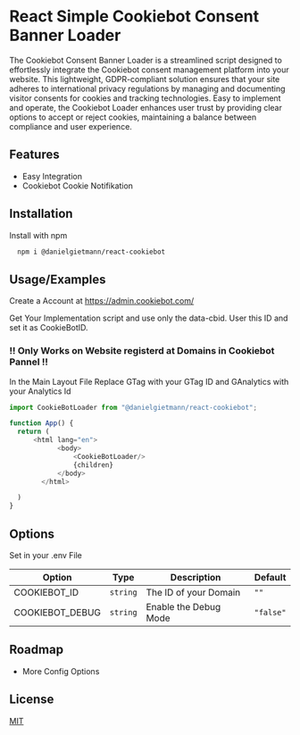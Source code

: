 # React Simple Cookiebot Consent Banner Loader

The Cookiebot Consent Banner Loader is a streamlined script designed to effortlessly integrate the Cookiebot consent management platform into your website. This lightweight, GDPR-compliant solution ensures that your site adheres to international privacy regulations by managing and documenting visitor consents for cookies and tracking technologies. Easy to implement and operate, the Cookiebot Loader enhances user trust by providing clear options to accept or reject cookies, maintaining a balance between compliance and user experience.
## Features

- Easy Integration
- Cookiebot Cookie Notifikation

## Installation

Install  with npm

```bash
  npm i @danielgietmann/react-cookiebot
```

## Usage/Examples
Create a Account at https://admin.cookiebot.com/ 

Get Your Implementation script and use only the data-cbid.
User this ID and set it as CookieBotID.

###  !! Only Works on Website registerd at Domains in Cookiebot Pannel !!

In the Main Layout File
Replace GTag with your GTag ID and GAnalytics with your Analytics Id

```javascript
import CookieBotLoader from "@danielgietmann/react-cookiebot";

function App() {
  return (
      <html lang="en">
            <body>
                <CookieBotLoader/>
                {children}
            </body>
        </html>

  )
}
```

## Options
Set in your .env File

| Option | Type     | Description                   | Default   |
|--------|----------|-------------------------------|-----------|
| COOKIEBOT_ID | `string` | The ID of your Domain         | `""`      |
| COOKIEBOT_DEBUG | `string` | Enable the Debug Mode         | `"false"` |

## Roadmap

- More Config Options

## License

[MIT](https://choosealicense.com/licenses/mit/)
